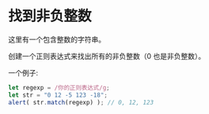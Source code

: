# 找到非负整数

这里有一个包含整数的字符串。

创建一个正则表达式来找出所有的非负整数（0 也是非负整数）。

一个例子:
```js
let regexp = /你的正则表达式/g;
let str = "0 12 -5 123 -18";
alert( str.match(regexp) ); // 0, 12, 123
```

